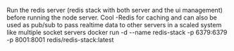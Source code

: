 Run the redis server (redis stack with both server and the ui management) before running the node server. Cool 
-Redis for caching and can also be used as pub/sub to pass realtime data to other servers in a scaled system like multiple socket servers 
docker run -d --name redis-stack -p 6379:6379 -p 8001:8001 redis/redis-stack:latest

